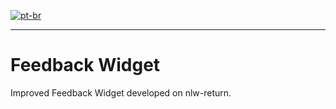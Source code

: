 [![pt-br](https://img.shields.io/badge/Language-pt--pt-blue.svg)](https://github.com/joaofmartinho/feedback-widget/blob/main/README.pt-pt.md)

---

# Feedback Widget

Improved Feedback Widget developed on nlw-return.
